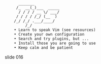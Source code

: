           _______
         /_  __(_)___  _____
          / / / / __ \/ ___/
         / / / / /_/ (__  )
        /_/ /_/ .___/____/
             /_/
        • Learn to speak Vim (see resources)
        • Create your own configuration
        • Search and try plugins, but ...
        • Install those you are going to use
        • Keep calm and be patient

















































































slide 016
